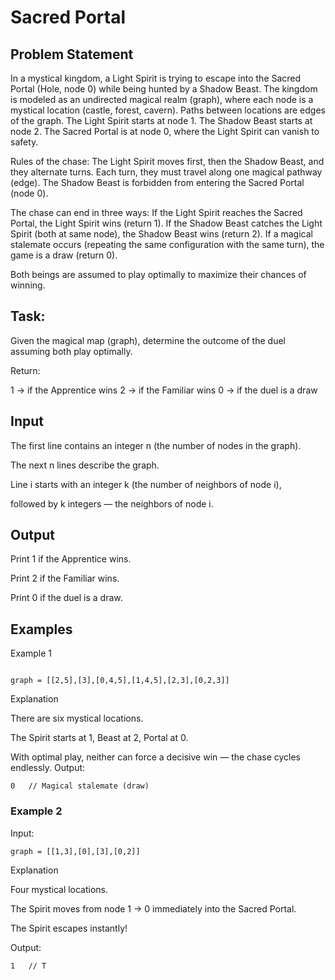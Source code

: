 # Sacred Portal
## Problem Statement
In a mystical kingdom, a Light Spirit is trying to escape into the Sacred Portal (Hole, node 0) while being hunted by a Shadow Beast.
The kingdom is modeled as an undirected magical realm (graph), where each node is a mystical location (castle, forest, cavern). Paths between locations are edges of the graph.
The Light Spirit starts at node 1.
The Shadow Beast starts at node 2.
The Sacred Portal is at node 0, where the Light Spirit can vanish to safety.

Rules of the chase:
The Light Spirit moves first, then the Shadow Beast, and they alternate turns.
Each turn, they must travel along one magical pathway (edge).
The Shadow Beast is forbidden from entering the Sacred Portal (node 0).

The chase can end in three ways:
If the Light Spirit reaches the Sacred Portal, the Light Spirit wins (return 1).
If the Shadow Beast catches the Light Spirit (both at same node), the Shadow Beast wins (return 2).
If a magical stalemate occurs (repeating the same configuration with the same turn), the game is a draw (return 0).

Both beings are assumed to play optimally to maximize their chances of winning.

## Task:

Given the magical map (graph), determine the outcome of the duel assuming both play optimally.

Return:

1 → if the Apprentice wins
2 → if the Familiar wins
0 → if the duel is a draw


## Input

The first line contains an integer n (the number of nodes in the graph).

The next n lines describe the graph.

Line i starts with an integer k (the number of neighbors of node i),

followed by k integers — the neighbors of node i.

## Output

Print 1 if the Apprentice wins.

Print 2 if the Familiar wins.

Print 0 if the duel is a draw.

## Examples
Example 1

```Input:

graph = [[2,5],[3],[0,4,5],[1,4,5],[2,3],[0,2,3]]

```
Explanation 

There are six mystical locations.

The Spirit starts at 1, Beast at 2, Portal at 0.

With optimal play, neither can force a decisive win — the chase cycles endlessly.
Output:
```
0   // Magical stalemate (draw)
```
### Example 2

Input:
```
graph = [[1,3],[0],[3],[0,2]]
```

Explanation 

Four mystical locations.

The Spirit moves from node 1 → 0 immediately into the Sacred Portal.

The Spirit escapes instantly!

Output:
```
1   // T
```
